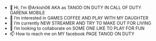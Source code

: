 - 👋 Hi, I’m @Arkish06  AKA as TANOD ON DUTY IN CALL OF DUTY GARENA MOBILE 
- 👀 I’m interested in GAMES COFFEE AND  PLAY WITH MY DAUGHTER 
- 🌱 I’m currently NEW STREAMER AND TRY TO MAKE OUT FOR LIVING 
- 💞️ I’m looking to collaborate on SOME ONE LIKE TO PLAY FOR FUN 
- 📫 How to reach me  on  MY  facebook PAGE TANOD ON DUTY 

<!---
Arkish06/Arkish06 is a ✨ special ✨ repository because its `README.md` (this file) appears on your GitHub profile.
You can click the Preview link to take a look at your changes.
--->
